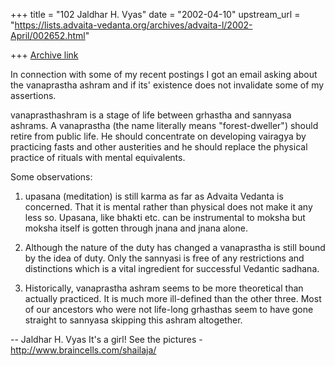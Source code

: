+++
title = "102 Jaldhar H. Vyas"
date = "2002-04-10"
upstream_url = "https://lists.advaita-vedanta.org/archives/advaita-l/2002-April/002652.html"

+++
[Archive link](https://lists.advaita-vedanta.org/archives/advaita-l/2002-April/002652.html)

In connection with some of my recent postings I got an email asking about
the vanaprastha ashram and if its' existence does not invalidate some of
my assertions.

vanaprasthashram is a stage of life between grhastha and sannyasa ashrams.
A vanaprastha (the name literally means "forest-dweller") should retire
from public life.  He should concentrate on developing vairagya by
practicing fasts and other austerities and he should replace the physical
practice of rituals with mental equivalents.

Some observations:

1. upasana (meditation) is still karma as far as Advaita Vedanta is
concerned.  That it is mental rather than physical does not make it any
less so.  Upasana, like bhakti etc. can be instrumental to moksha but
moksha itself is gotten through jnana and jnana alone.

2.  Although the nature of the duty has changed a vanaprastha is still
bound by the idea of duty.  Only the sannyasi is free of any restrictions
and distinctions which is a vital ingredient for successful Vedantic
sadhana.

3.  Historically, vanaprastha ashram seems to be more theoretical than
actually practiced.  It is much more ill-defined than the other three.
Most of our ancestors who were not life-long grhasthas seem to have gone
straight to sannyasa skipping this ashram altogether.

--
Jaldhar H. Vyas <jaldhar at braincells.com>
It's a girl! See the pictures - http://www.braincells.com/shailaja/

